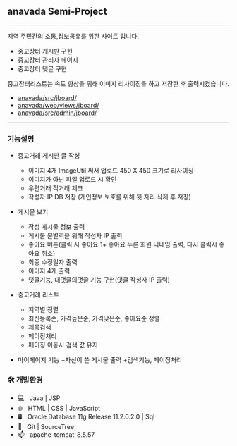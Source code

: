 ## anavada Semi-Project
-----------------------
지역 주민간의 소통,정보공유를 위한 사이트 입니다.

- 중고장터 게시판 구현
- 중고장터 관리자 페이지
- 중고장터 댓글 구현

중고장터리스트는 속도 향상을 위해 이미지 리사이징을 하고 저장한 후 출력시켰습니다.<br>
* [anavada/src/jboard/](https://github.com/HWAJONGLEE/anavada/tree/master/src/jboard) <br>
* [anavada/web/views/jboard/](https://github.com/HWAJONGLEE/anavada/tree/master/web/views/jboard)<br>
* [anavada/src/admin/jboard/](https://github.com/HWAJONGLEE/anavada/tree/master/src/admin/jboard)<br>

--------------------------
### 기능설명

+ 중고거래 게시판 글 작성
  + 이미지 4개 ImageUtil 써서 업로드 450 X 450 크기로 리사이징
  + 이미지가 아닌 파일 업로드 시 확인
  + 우편거래 직거래 체크
  + 작성자 IP DB 저장 (개인정보 보호를 위해 뒷 자리 삭제 후 저장)
  
+ 게시물 보기
  + 작성 게시물 정보 출력
  + 게시물 분별력을 위해 작성자 IP 출력
  + 좋아요 버튼(클릭 시 좋아요 1+ 좋아요 누른 회원 닉네임 출력, 다시 클릭시 좋아요 취소)
  + 최종 수정일자 출력
  + 이미지 4개 출력
  + 댓글기능, 대댓글의댓글 기능 구현(댓글 작성자 IP 출력)
  
+ 중고거래 리스트
  + 지역별 정렬
  + 최신등록순, 가격높은순, 가격낮은순, 좋아요순 정렬
  + 제목검색
  + 페이징처리
  + 페이징 이동시 검색 값 유지
  
+ 마이페이지 기능
  +자신이 쓴 게시물 출력
  +검색기능, 페이징처리
  
<h3>🛠 개발환경 </h3>

- 💻 &nbsp; Java | JSP
- 🌐 &nbsp; HTML | CSS | JavaScript
- 🛢 &nbsp; Oracle Database 11g Release 11.2.0.2.0 | Sql
- 🔧 &nbsp; Git | SourceTree
- 📫 &nbsp; apache-tomcat-8.5.57
<br>
